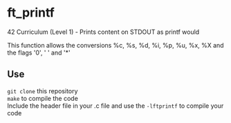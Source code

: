 # ft_printf
42 Curriculum (Level 1) - Prints content on STDOUT as printf would

This function allows the conversions %c, %s, %d, %i, %p, %u, %x, %X and the flags '0', ' ' and '*'

## Use

`git clone` this repository  
`make` to compile the code  
Include the header file in your .c file and use the `-lftprintf` to compile your code
